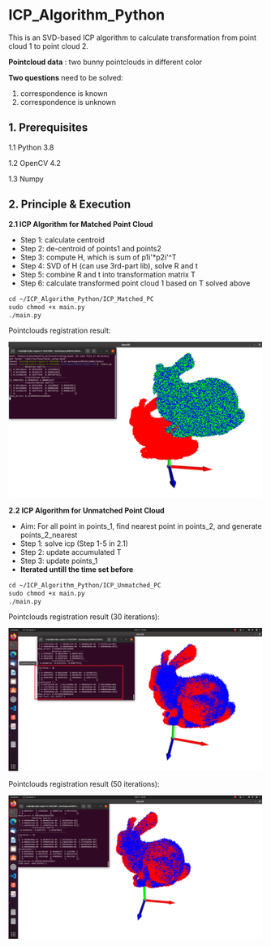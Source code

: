 # ICP_Algorithm_Python
This is an SVD-based ICP algorithm to calculate transformation from point cloud
1 to point cloud 2.

**Pointcloud data** : two bunny pointclouds in different color

**Two questions** need to be solved:
1. correspondence is known  
2. correspondence is unknown  

## 1. Prerequisites
1.1 Python 3.8

1.2 OpenCV 4.2

1.3 Numpy

## 2. Principle & Execution
**2.1 ICP Algorithm for Matched Point Cloud**  
- Step 1: calculate centroid
- Step 2: de-centroid of points1 and points2
- Step 3: compute H, which is sum of p1i'*p2i'^T
- Step 4: SVD of H (can use 3rd-part lib), solve R and t
- Step 5: combine R and t into transformation matrix T
- Step 6: calculate transformed point cloud 1 based on T solved above

```
cd ~/ICP_Algorithm_Python/ICP_Matched_PC
sudo chmod +x main.py
./main.py
```
Pointclouds registration result:

<img src="https://github.com/Wang-Theo/ICP_Algorithm_Python/blob/devel/reault_image/matched_pc.png" width="500" alt="matched_pc"/>

**2.2 ICP Algorithm for Unmatched Point Cloud**
- Aim: For all point in points_1, find nearest point in points_2, and generate points_2_nearest
- Step 1: solve icp (Step 1-5 in 2.1)
- Step 2: update accumulated T
- Step 3: update points_1
- **Iterated untill the time set before**

```
cd ~/ICP_Algorithm_Python/ICP_Unmatched_PC
sudo chmod +x main.py
./main.py
```

Pointclouds registration result (30 iterations):

<img src="https://github.com/Wang-Theo/ICP_Algorithm_Python/blob/devel/reault_image/unmatched_pc_iter30.png" width="500" alt="matched_pc"/>

Pointclouds registration result (50 iterations):

<img src="https://github.com/Wang-Theo/ICP_Algorithm_Python/blob/devel/reault_image/unmatched_pc_iter50.png" width="500" alt="matched_pc"/>
